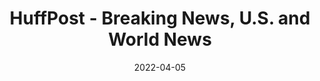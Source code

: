 ---
title: "HuffPost - Breaking News, U.S. and World News"
original: "https://www.huffpost.com/section/front-page/feed"
date: "2022-04-05"
feedType: "RSS"
---